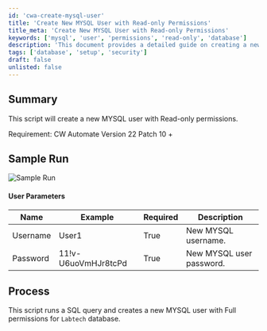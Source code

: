 ```yaml
---
id: 'cwa-create-mysql-user'
title: 'Create New MYSQL User with Read-only Permissions'
title_meta: 'Create New MYSQL User with Read-only Permissions'
keywords: ['mysql', 'user', 'permissions', 'read-only', 'database']
description: 'This document provides a detailed guide on creating a new MYSQL user with Read-only permissions using ConnectWise Automate. It includes user parameters, sample run output, and process details necessary for executing the script effectively.'
tags: ['database', 'setup', 'security']
draft: false
unlisted: false
---
```

## Summary

This script will create a new MYSQL user with Read-only permissions.

Requirement: CW Automate Version 22 Patch 10 +

## Sample Run

![Sample Run](5078775/docs/8719601/images/12119045)

#### User Parameters

| Name     | Example                  | Required | Description                  |
|----------|--------------------------|----------|------------------------------|
| Username | User1                    | True     | New MYSQL username.          |
| Password | 11!v-U6uoVmHJr8tcPd     | True     | New MYSQL user password.     |

## Process

This script runs a SQL query and creates a new MYSQL user with Full permissions for `Labtech` database.

